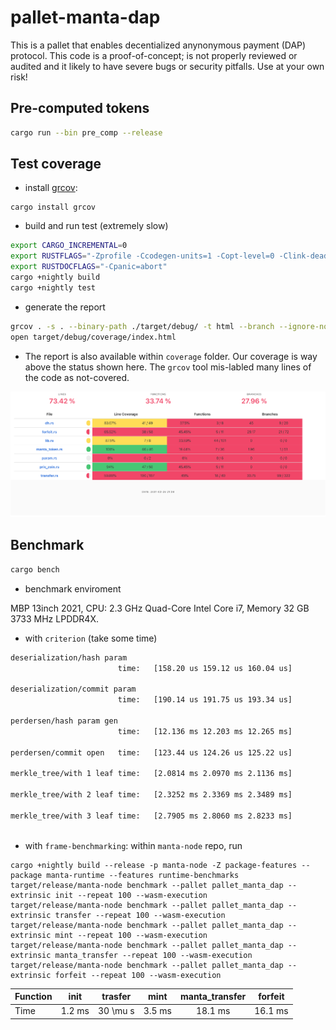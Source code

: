 # pallet-manta-dap

This is a pallet that enables decentialized anynonymous payment (DAP) protocol.
This code is a proof-of-concept; is not properly reviewed or audited and it likely to have 
severe bugs or security pitfalls.
Use at your own risk!

## Pre-computed tokens

``` sh
cargo run --bin pre_comp --release
```

## Test coverage
* install [grcov](https://github.com/mozilla/grcov):
```
cargo install grcov
```
* build and run test (extremely slow)
``` sh
export CARGO_INCREMENTAL=0
export RUSTFLAGS="-Zprofile -Ccodegen-units=1 -Copt-level=0 -Clink-dead-code -Coverflow-checks=off -Zpanic_abort_tests -Cpanic=abort"
export RUSTDOCFLAGS="-Cpanic=abort"
cargo +nightly build
cargo +nightly test 
```
* generate the report 
``` sh
grcov . -s . --binary-path ./target/debug/ -t html --branch --ignore-not-existing -o ./target/debug/coverage/
open target/debug/coverage/index.html
```

* The report is also available within `coverage` folder. Our coverage is way above the status shown here.
The `grcov` tool mis-labled many lines of the code as not-covered.

![Result](https://github.com/Manta-Network/pallet-manta-dap/blob/master/coverage/coverage.png)

## Benchmark

``` sh
cargo bench
```

* benchmark enviroment

MBP 13inch 2021,  CPU:  2.3 GHz Quad-Core Intel Core i7, Memory 32 GB 3733 MHz LPDDR4X.

  * with `criterion` (take some time)
``` sh
deserialization/hash param                                                                            
                        time:   [158.20 us 159.12 us 160.04 us]

deserialization/commit param                                                                            
                        time:   [190.14 us 191.75 us 193.34 us]

perdersen/hash param gen                                                                             
                        time:   [12.136 ms 12.203 ms 12.265 ms]

perdersen/commit open   time:   [123.44 us 124.26 us 125.22 us]                                  

merkle_tree/with 1 leaf time:   [2.0814 ms 2.0970 ms 2.1136 ms]                                     
                        
merkle_tree/with 2 leaf time:   [2.3252 ms 2.3369 ms 2.3489 ms]                                     

merkle_tree/with 3 leaf time:   [2.7905 ms 2.8060 ms 2.8233 ms]                                     
                        
```
  * with `frame-benchmarking`: within `manta-node` repo, run 
```
cargo +nightly build --release -p manta-node -Z package-features --package manta-runtime --features runtime-benchmarks
target/release/manta-node benchmark --pallet pallet_manta_dap --extrinsic init --repeat 100 --wasm-execution 
target/release/manta-node benchmark --pallet pallet_manta_dap --extrinsic transfer --repeat 100 --wasm-execution 
target/release/manta-node benchmark --pallet pallet_manta_dap --extrinsic mint --repeat 100 --wasm-execution 
target/release/manta-node benchmark --pallet pallet_manta_dap --extrinsic manta_transfer --repeat 100 --wasm-execution 
target/release/manta-node benchmark --pallet pallet_manta_dap --extrinsic forfeit --repeat 100 --wasm-execution 
```

| Function      | init |  trasfer | mint | manta_transfer | forfeit |
| ----------- |:-----------:|:-----------:|:-----------:|:-----------:|:-----------:|
| Time       |    1.2 ms    |  30 \mu s | 3.5 ms | 18.1 ms | 16.1 ms |
